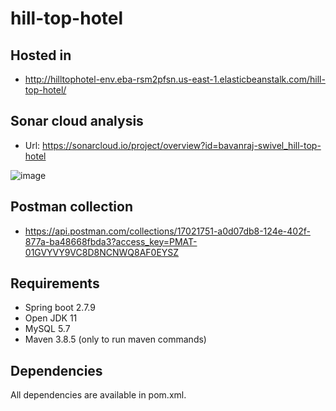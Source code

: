 # hill-top-hotel

## Hosted in

* http://hilltophotel-env.eba-rsm2pfsn.us-east-1.elasticbeanstalk.com/hill-top-hotel/

## Sonar cloud analysis

* Url: https://sonarcloud.io/project/overview?id=bavanraj-swivel_hill-top-hotel

![image](https://user-images.githubusercontent.com/88472140/226264744-8fe4298a-6d5c-4c88-bfcd-f378d35c8118.png)

## Postman collection

* https://api.postman.com/collections/17021751-a0d07db8-124e-402f-877a-ba48668fbda3?access_key=PMAT-01GVYVY9VC8D8NCNWQ8AF0EYSZ

## Requirements

* Spring boot 2.7.9
* Open JDK 11
* MySQL 5.7
* Maven 3.8.5 (only to run maven commands)

## Dependencies

All dependencies are available in pom.xml.